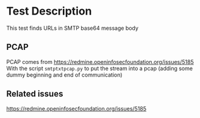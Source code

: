 # Test Description

This test finds URLs in SMTP base64 message body

## PCAP

PCAP comes from https://redmine.openinfosecfoundation.org/issues/5185
With the script `smtptxtpcap.py` to put the stream into a pcap (adding some dummy beginning and end of communication)

## Related issues

https://redmine.openinfosecfoundation.org/issues/5185
